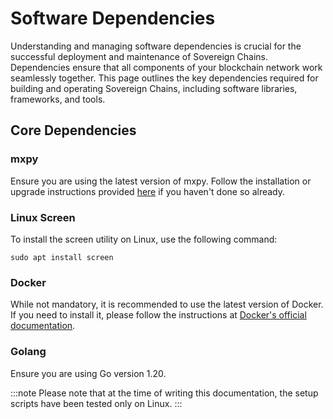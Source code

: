 # Software Dependencies

Understanding and managing software dependencies is crucial for the successful deployment and maintenance of Sovereign Chains. Dependencies ensure that all components of your blockchain network work seamlessly together. This page outlines the key dependencies required for building and operating Sovereign Chains, including software libraries, frameworks, and tools.

## Core Dependencies

### mxpy

Ensure you are using the latest version of mxpy. Follow the installation or upgrade instructions provided [here](/sdk-and-tools/sdk-py/installing-mxpy) if you haven't done so already.

### Linux Screen

To install the screen utility on Linux, use the following command:

```
sudo apt install screen
```

### Docker

While not mandatory, it is recommended to use the latest version of Docker. If you need to install it, please follow the instructions at [Docker's official documentation](https://docs.docker.com/get-docker/).

### Golang

Ensure you are using Go version 1.20.

:::note
Please note that at the time of writing this documentation, the setup scripts have been tested only on Linux.
:::
